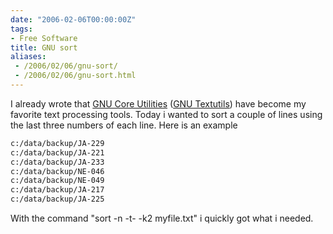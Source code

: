 ```yaml
---
date: "2006-02-06T00:00:00Z"
tags:
- Free Software
title: GNU sort
aliases:
 - /2006/02/06/gnu-sort/
 - /2006/02/06/gnu-sort.html
---
```

I already wrote that [GNU Core Utilities](http://www.gnu.org/software/coreutils/) ([GNU Textutils](http://www.gnu.org/software/textutils/textutils.html)) have become my favorite text processing tools. Today i wanted to sort a couple of lines using the last three numbers of each line. Here is an example

```bash
c:/data/backup/JA-229
c:/data/backup/JA-221
c:/data/backup/JA-233
c:/data/backup/NE-046
c:/data/backup/NE-049
c:/data/backup/JA-217
c:/data/backup/JA-225
```

With the command "sort -n -t- -k2 myfile.txt" i quickly got what i needed.
